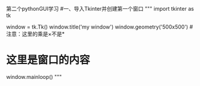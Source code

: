 第二个pythonGUI学习
#一、导入Tkinter并创建第一个窗口
"""
import tkinter as tk

window = tk.Tk()
window.title('my window')
window.geometry('500x500')
#注意：这里的乘是×不是*

# 这里是窗口的内容

window.mainloop()
"""
